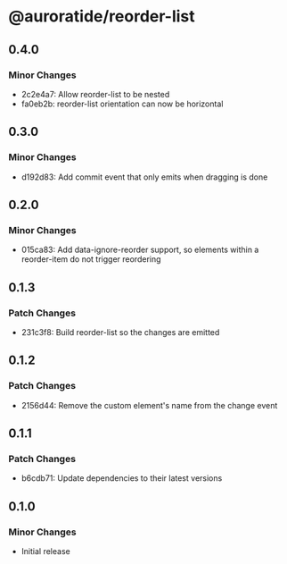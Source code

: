 # @auroratide/reorder-list

## 0.4.0

### Minor Changes

- 2c2e4a7: Allow reorder-list to be nested
- fa0eb2b: reorder-list orientation can now be horizontal

## 0.3.0

### Minor Changes

- d192d83: Add commit event that only emits when dragging is done

## 0.2.0

### Minor Changes

- 015ca83: Add data-ignore-reorder support, so elements within a reorder-item do not trigger reordering

## 0.1.3

### Patch Changes

- 231c3f8: Build reorder-list so the changes are emitted

## 0.1.2

### Patch Changes

- 2156d44: Remove the custom element's name from the change event

## 0.1.1

### Patch Changes

- b6cdb71: Update dependencies to their latest versions

## 0.1.0

### Minor Changes

- Initial release
